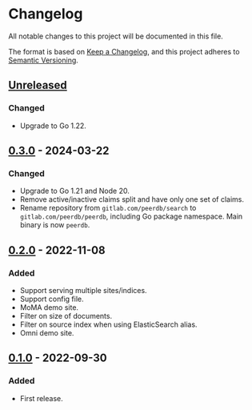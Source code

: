 # Changelog

All notable changes to this project will be documented in this file.

The format is based on [Keep a Changelog](https://keepachangelog.com/en/1.0.0/),
and this project adheres to [Semantic Versioning](https://semver.org/spec/v2.0.0.html).

## [Unreleased]

### Changed

- Upgrade to Go 1.22.

## [0.3.0] - 2024-03-22

### Changed

- Upgrade to Go 1.21 and Node 20.
- Remove active/inactive claims split and have only one set of claims.
- Rename repository from `gitlab.com/peerdb/search` to `gitlab.com/peerdb/peerdb`,
  including Go package namespace. Main binary is now `peerdb`.

## [0.2.0] - 2022-11-08

### Added

- Support serving multiple sites/indices.
- Support config file.
- MoMA demo site.
- Filter on size of documents.
- Filter on source index when using ElasticSearch alias.
- Omni demo site.

## [0.1.0] - 2022-09-30

### Added

- First release.

[unreleased]: https://gitlab.com/peerdb/peerdb/-/compare/v0.3.0...main
[0.3.0]: https://gitlab.com/peerdb/peerdb/-/compare/v0.2.0...v0.3.0
[0.2.0]: https://gitlab.com/peerdb/peerdb/-/compare/v0.1.0...v0.2.0
[0.1.0]: https://gitlab.com/peerdb/peerdb/-/tags/v0.1.0

<!-- markdownlint-disable-file MD024 -->
